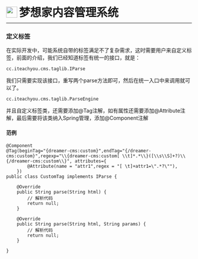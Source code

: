 <div style="display: flex;">
	<img src="https://oss.iteachyou.cc/logo.png" height="30" />
	<div style="margin-left: 5px; font-size: 30px; line-height: 30px; font-weight: bold;">梦想家内容管理系统</div>
</div>

----------
### 定义标签
在实际开发中，可能系统自带的标签满足不了复杂需求，这时需要用户来自定义标签，前面的介绍，我们已经知道标签有统一的接口，就是：
```java?linenums
cc.iteachyou.cms.taglib.IParse
```
我们只需要实现该接口，重写两个parse方法即可，然后在统一入口中来调用就可以了。
```java?linenums
cc.iteachyou.cms.taglib.ParseEngine
```
并且自定义标签类，还需要添加@Tag注解，如有属性还需要添加@Attribute注解，最后需要将该类纳入Spring管理，添加@Component注解

#### 范例
```java?linenums
@Component
@Tag(beginTag="{dreamer-cms:custom}",endTag="{/dreamer-cms:custom}",regexp="\\{dreamer-cms:custom[ \\t]*.*\\}([\\s\\S]+?)\\{/dreamer-cms:custom\\}", attributes={
		@Attribute(name = "attr1",regex = "[ \t]+attr1=\".*?\""),
	})
public class CustomTag implements IParse {

	@Override
	public String parse(String html) {
		// 解析代码
		return null;
	}

	@Override
	public String parse(String html, String params) {
		// 解析代码
		return null;
	}

}
```
